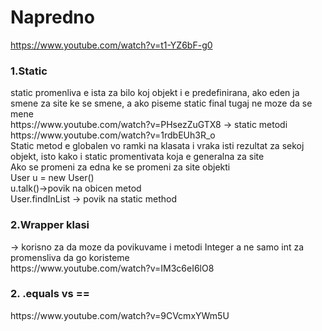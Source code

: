 # Napredno
https://www.youtube.com/watch?v=t1-YZ6bF-g0<br>

<h3>1.Static</h3>
static promenliva e ista za bilo koj objekt i e predefinirana, ako eden ja smene za site ke se smene, a ako piseme static final tugaj ne moze da se mene<br>
https://www.youtube.com/watch?v=PHsezZuGTX8  -> static metodi <br>
https://www.youtube.com/watch?v=1rdbEUh3R_o <br>
Static metod e globalen vo ramki na klasata i vraka isti rezultat za sekoj objekt, isto kako i static promentivata koja e generalna za site<br>
Ako se promeni za edna ke se promeni za site objekti <br>
User u = new User()<br>
u.talk()->povik na obicen metod<br>
User.findInList -> povik na static method <br> 

<h3>2.Wrapper klasi</h3>
-> korisno za da moze da povikuvame i metodi Integer a ne samo int za promensliva da go koristeme <br>
https://www.youtube.com/watch?v=IM3c6eI6lO8<br>

<h3>2. .equals vs == </h3>
https://www.youtube.com/watch?v=9CVcmxYWm5U <br>
